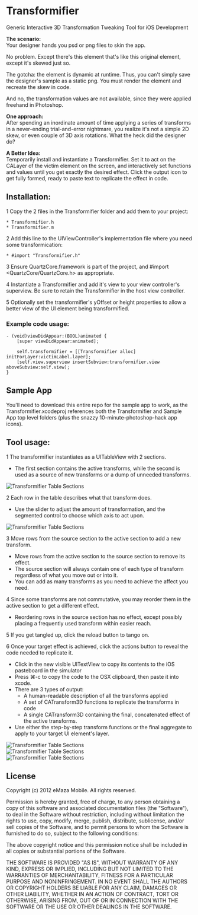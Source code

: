# Transformifier

Generic Interactive 3D Transformation Tweaking Tool for iOS Development

**The scenario:**  
Your designer hands you psd or png files to skin the app. 

No problem. Except there's this element that's like this original element, except it's skewed just so. 

The gotcha: the element is dynamic at runtime.  Thus, you can't simply save the designer's sample as a static png. You must render the element and recreate the skew in code.

And no, the transformation values are not available, since they were applied freehand in Photoshop.

**One approach:**  
After spending an inordinate amount of time applying a series of transforms in a never-ending trial-and-error nightmare, you realize it's not a simple 2D skew, or even couple of 3D axis rotations. What the heck did the designer do?

**A Better Idea:**  
Temporarily install and instantiate a Transformifier. Set it to act on the CALayer of the victim element on the screen, and interactively set functions and values until you get exactly the desired effect. Click the output icon to get fully formed, ready to paste text to replicate the effect in code.

## Installation:

1 Copy the 2 files in the Transformifier folder and add them to your project:

	* Transformifier.h
	* Transformifier.m
	
2 Add this line to the UIViewController's implementation file where you need some transformication:

	* #import "Transformifier.h"

3 Ensure QuartzCore.framework is part of the project, and #import <QuartzCore/QuartzCore.h> as appropriate.

4 Instantiate a Transformifier and add it's view to your view controller's superview. Be sure to retain the Transformifier in the host view controller.

5 Optionally set the transformifier's yOffset or height properties to allow a better view of the UI element being transformified.


### Example code usage:

	- (void)viewDidAppear:(BOOL)animated {
		[super viewDidAppear:animated];

		self.transformifier = [[Transformifier alloc] initForLayer:victimLabel.layer];
		[self.view.superview insertSubview:transformifier.view aboveSubview:self.view];
	}

## Sample App

You'll need to download this entire repo for the sample app to work, as the Transformifier.xcodeproj references both the Transformifier and Sample App top level folders (plus the snazzy 10-minute-photoshop-hack app icons).

## Tool usage:


1 The transformifier instantiates as a UITableView with 2 sections. 

* The first section contains the active transforms, while the second is used as a source of new transforms or a dump of unneeded transforms.

![Transformifier Table Sections](Transformifier/wiki/images/transformifier1.png)

2 Each row in the table describes what that transform does. 

* Use the slider to adjust the amount of transformation, and the segmented control to choose which axis to act upon.

![Transformifier Table Sections](Transformifier/wiki/images/transformifier2.png)
 
3 Move rows from the source section to the active section to add a new transform.

* Move rows from the active section to the source section to remove its effect. 
* The source section will always contain one of each type of transform regardless of what you move out or into it. 
* You can add as many transforms as you need to achieve the affect you need.  


4 Since some transforms are not commutative, you may reorder them in the active section to get a different effect.

* Reordering rows in the source section has no effect, except possibly placing a frequently used transform within easier reach.  


5 If you get tangled up, click the reload button to tango on.  


6 Once your target effect is achieved, click the actions button to reveal the code needed to replicate it.

* Click in the new visible UITextView to copy its contents to the iOS pasteboard in the simulator
* Press ⌘-c to copy the code to the OSX clipboard, then paste it into xcode.
* There are 3 types of output:
	* A human-readable description of all the transforms applied
	* A set of CATransform3D functions to replicate the transforms in code
	* A single CATransform3D containing the final, concatenated effect of the active transforms.
* Use either the step-by-step transform functions or the final aggregate to apply to your target UI element's layer.  

![Transformifier Table Sections](Transformifier/wiki/images/transformifier3.png)  
![Transformifier Table Sections](Transformifier/wiki/images/transformifier4.png)  
![Transformifier Table Sections](Transformifier/wiki/images/transformifier5.png)  




## License

Copyright (c) 2012 eMaza Mobile. All rights reserved.

Permission is hereby granted, free of charge, to any person obtaining
a copy of this software and associated documentation files (the
"Software"), to deal in the Software without restriction, including
without limitation the rights to use, copy, modify, merge, publish,
distribute, sublicense, and/or sell copies of the Software, and to
permit persons to whom the Software is furnished to do so, subject to
the following conditions:

The above copyright notice and this permission notice shall be
included in all copies or substantial portions of the Software.

THE SOFTWARE IS PROVIDED "AS IS", WITHOUT WARRANTY OF ANY KIND,
EXPRESS OR IMPLIED, INCLUDING BUT NOT LIMITED TO THE WARRANTIES OF
MERCHANTABILITY, FITNESS FOR A PARTICULAR PURPOSE AND
NONINFRINGEMENT. IN NO EVENT SHALL THE AUTHORS OR COPYRIGHT HOLDERS BE
LIABLE FOR ANY CLAIM, DAMAGES OR OTHER LIABILITY, WHETHER IN AN ACTION
OF CONTRACT, TORT OR OTHERWISE, ARISING FROM, OUT OF OR IN CONNECTION
WITH THE SOFTWARE OR THE USE OR OTHER DEALINGS IN THE SOFTWARE.

